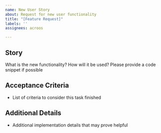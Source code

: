 ```yaml
---
name: New User Story
about: Request for new user functionality
title: "[Feature Request]"
labels: ''
assignees: acroos

---
```


## Story

What is the new functionality?  How will it be used?  Please provide a code snippet if possible

## Acceptance Criteria

- List of criteria to consider this task finished

## Additional Details

- Additional implementation details that may prove helpful
